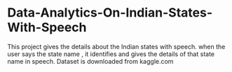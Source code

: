 # Data-Analytics-On-Indian-States-With-Speech
This project gives the details about the Indian states with speech. when the user says the state name , it identifies and gives the details of that state name in speech.
Dataset is downloaded from kaggle.com
